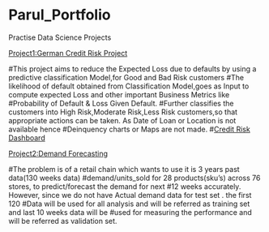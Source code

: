 # Parul_Portfolio
Practise Data Science Projects

[Project1:German Credit Risk Project](https://github.com/ps1608/ps_2019/edit/master/XlriExitProject_GermanCreditRisk)

#This project aims to reduce the Expected Loss due to defaults by using a predictive classification Model,for Good and Bad Risk customers
#The likelihood of default obtained from Classification Model,goes as Input to compute expected Loss and other important Business Metrics like
#Probability of Default & Loss Given Default.
#Further classifies the customers into High Risk,Moderate Risk,Less Risk customers,so that appropriate actions can be taken. As Date of Loan or Location is not available hence #Deinquency charts or Maps are not made.
#[Credit Risk Dashboard](https://public.tableau.com/profile/psald2415#!/vizhome/GermanCreditRisk_Dashboard/CreditRiskDashboard)


[Project2:Demand Forecasting](https://github.com/ps1608/ps_2019/tree/master/DemandForecast)

#The problem is of a retail chain which wants to use it is 3 years past data(130 weeks data)
#demand/units_sold for 28 products(sku’s) across 76 stores, to predict/forecast the demand for next 
#12 weeks accurately. However, since we do not have Actual demand data for test set . the first 120
#Data will be used for all analysis and will be referred as training set  and last 10 weeks data will be
#used for measuring the performance and will be referred as validation set.
